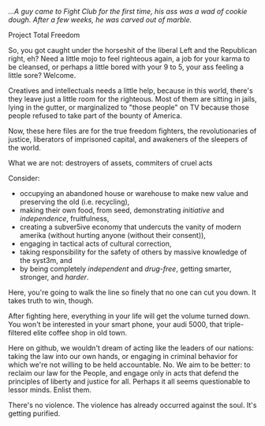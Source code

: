*...A guy came to Fight Club for the first time, his ass was a wad of cookie dough. After a few weeks, he was carved out of marble.*

Project Total Freedom

So, you got caught under the horseshit of the liberal Left and the Republican right, eh?  Need a little mojo to feel righteous again, a job for your karma to be cleansed, or perhaps a little bored with your 9 to 5, your ass feeling a little sore?  Welcome.

Creatives and intellectuals needs a little help, because in this world, there's they leave just a little room for the righteous.  Most of them are sitting in jails, lying in the gutter, or marginalized to "those people" on TV because those people refused to take part of the bounty of America.

Now, these here files are for the true freedom fighters, the revolutionaries of justice, liberators of imprisoned capital, and awakeners of the sleepers of the world.  

What we are not:  destroyers of assets, commiters of cruel acts

Consider:

* occupying an abandoned house or warehouse to make new value and preserving the old (i.e. recycling),
* making their own food, from seed, demonstrating *initiative* and *independence*, fruitfulness,
* creating a subver5ive economy that undercuts the vanity of modern amerika (without hurting anyone (without their consent)),
* engaging in tactical acts of cultural correction,
* taking responsibility for the safety of others by massive knowledge of the syst3m, and
* by being completely *independent* and *drug-free*, getting smarter, stronger, and *harder*.

Here, you're going to walk the line so finely that no one can cut you down. It takes truth to win, though.

After fighting here, everything in your life will get the volume turned down.  You won't be interested in your smart phone, your audi 5000, that triple-filtered elite coffee shop in old town.

Here on github, we wouldn't dream of acting like the leaders of our nations:  taking the law into our own hands, or engaging in criminal behavior for which we're not willing to be held accountable. No.  We aim to be better: to reclaim our law for the People, and engage only in acts that defend the principles of liberty and justice for all.  Perhaps it all seems questionable to lessor minds.  Enlist them.

There's no violence. The violence has already occurred against the soul.  It's getting purified.
